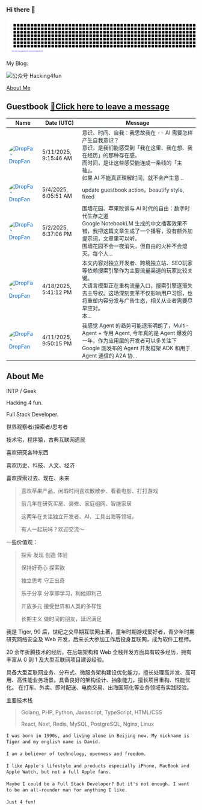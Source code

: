 ### Hi there 👋

<!--
**DropFan/DropFan** is a ✨ _special_ ✨ repository because its `README.md` (this file) appears on your GitHub profile.

Here are some ideas to get you started:

- 🔭 I’m currently working on ...
- 🌱 I’m currently learning ...
- 👯 I’m looking to collaborate on ...
- 🤔 I’m looking for help with ...
- 💬 Ask me about ...
- 📫 How to reach me: ...
- 😄 Pronouns: ...
- ⚡ Fun fact: ...
![Tiger's GitHub stats](https://github-readme-stats.vercel.app/api?username=dropfan&include_all_commits=true&count_private=true&show_icons=true&theme=transparent)
[![Top Langs](https://github-readme-stats.vercel.app/api/top-langs/?username=dropfan&hide=shell)](https://github.com/anuraghazra/github-readme-stats)
-->

![I'm Tiger](gitartwork.svg)

My Blog:

<img src="https://github.com/DropFan/DropFan/raw/main/assets/wechat_hacking4fun.png" alt="公众号 Hacking4fun" style="width:26em;max-width: 100%;">

[About Me](#about-me)


## Guestbook [📝Click here to leave a message](https://github.com/DropFan/DropFan/issues/1#react-issue-comment-composer)
<!-- Guestbook -->
| Name | Date (UTC) | Message |
|---|---|---|
| <a href="https://github.com/DropFan" target="_blank" style="text-decoration: none; color: #0366d6;"><img width="24" src="https://avatars.githubusercontent.com/u/1765378?s=24&u=856b621b99ff7c3bf23f4dcbd096e2569f7df7e1&v=4" alt="DropFan" style="border-radius: 50%; vertical-align: middle; margin-right: 5px;"/> DropFan</a> |5/11/2025, 9:15:46 AM|<a href="https://github.com/DropFan/DropFan/issues/1#issuecomment-2869647830" target="_blank" style="text-decoration: none; color: #24292e;">意识、时间、自我：我思故我在 -- AI 需要怎样产生自我意识？<br />意识，是我们能感受到「我在这里、我在想、我在经历」的那种存在感。<br />而时间，是让这些感受能连成一条线的「主轴」。<br />如果 AI 不能真正理解时间，就不会产生意...</a>|
| <a href="https://github.com/DropFan" target="_blank" style="text-decoration: none; color: #0366d6;"><img width="24" src="https://avatars.githubusercontent.com/u/1765378?s=24&u=856b621b99ff7c3bf23f4dcbd096e2569f7df7e1&v=4" alt="DropFan" style="border-radius: 50%; vertical-align: middle; margin-right: 5px;"/> DropFan</a> |5/4/2025, 6:05:51 AM|<a href="https://github.com/DropFan/DropFan/issues/1#issuecomment-2849022794" target="_blank" style="text-decoration: none; color: #24292e;">update guestbook action，beautify style, fixed</a>|
| <a href="https://github.com/DropFan" target="_blank" style="text-decoration: none; color: #0366d6;"><img width="24" src="https://avatars.githubusercontent.com/u/1765378?s=24&u=856b621b99ff7c3bf23f4dcbd096e2569f7df7e1&v=4" alt="DropFan" style="border-radius: 50%; vertical-align: middle; margin-right: 5px;"/> DropFan</a> |5/2/2025, 6:37:06 PM|<a href="https://github.com/DropFan/DropFan/issues/1#issuecomment-2847856535" target="_blank" style="text-decoration: none; color: #24292e;">围墙花园、苹果败诉与 AI 时代的自由：数字时代生存之道<br />Google NotebookLM 生成的中文播客效果不错，我把这篇文章生成了一个播客，没有额外加提示词，文章里可以听。<br />围墙花园不会一夜消失，但自由的火种不会熄灭。每个人...</a>|
| <a href="https://github.com/DropFan" target="_blank" style="text-decoration: none; color: #0366d6;"><img width="24" src="https://avatars.githubusercontent.com/u/1765378?s=24&u=856b621b99ff7c3bf23f4dcbd096e2569f7df7e1&v=4" alt="DropFan" style="border-radius: 50%; vertical-align: middle; margin-right: 5px;"/> DropFan</a> |4/18/2025, 5:41:12 PM|<a href="https://github.com/DropFan/DropFan/issues/1#issuecomment-2815911033" target="_blank" style="text-decoration: none; color: #24292e;">本文内容对独立开发者、跨境独立站、SEO玩家等依赖搜索引擎作为主要流量渠道的玩家比较关键。<br />大语言模型正在重构流量入口，搜索引擎逐渐失去主导权。这场深刻变革不仅影响用户习惯，也将重塑内容分发与广告生态，相关从业者需要尽早应对。<br />本...</a>|
| <a href="https://github.com/DropFan" target="_blank" style="text-decoration: none; color: #0366d6;"><img width="24" src="https://avatars.githubusercontent.com/u/1765378?s=24&u=856b621b99ff7c3bf23f4dcbd096e2569f7df7e1&v=4" alt="DropFan" style="border-radius: 50%; vertical-align: middle; margin-right: 5px;"/> DropFan</a> |4/11/2025, 9:50:15 PM|<a href="https://github.com/DropFan/DropFan/issues/1#issuecomment-2798070117" target="_blank" style="text-decoration: none; color: #24292e;">我感觉 Agent 的趋势可能逐渐明朗了，Multi-Agent + 专用 Agent, 今年真的是 Agent 爆发的一年，作为应用层的开发者可以多关注下 Google 刚发布的 Agent 开发框架 ADK 和用于 Agent 通信的 A2A 协...</a>|
<!-- /Guestbook -->

## About Me

INTP / Geek

Hacking 4 fun.

Full Stack Developer.

世界观察者/探索者/思考者

技术宅，程序猿，古典互联网遗民

喜欢研究各种东西

喜欢历史、科技、人文、经济

喜欢探索过去、现在、未来

>喜欢苹果产品，闲暇时间喜欢散散步、看看电影、打打游戏
>
>前几年在研究买房、装修、家庭组网、智能家居
>
>这两年在关注独立开发者、AI、工具出海等领域，
>
>有人一起玩吗？欢迎交流～

一些价值观：
>探索 发现 创造 体验
>
>保持好奇心 探索欲
>
>独立思考 守正出奇
>
>乐于分享 分享即学习，利他即利己
>
>开放多元 接受世界和人类的多样性
>
>长期主义 做时间的朋友，延迟满足

我是 Tiger, 90 后，世纪之交早期互联网土著，童年时期游戏爱好者，青少年时期研究网络安全及 Web 开发，后来长大参加工作后投身互联网，成为软件工程师。

20 余年折腾技术的经历，在后端架构和 Web 全栈开发方面具有较多经历，拥有丰富从 0 到 1 及大型互联网项目建设经验。

具备大型互联网业务、分布式、微服务架构建设优化能力，擅长处理高并发、高可用、高性能业务场景。具备良好的架构设计、抽象能力，擅长项目重构、性能优化。
在打车、外卖、即时配送、电商交易、出海国际化等业务领域有实践经验。

主要技术栈
>Golang, PHP, Python, Javascript, TypeScript, HTML/CSS
>
>React, Next, Redis, MySQL, PostgreSQL, Nginx, Linux



```
I was born in 1990s, and living alone in Beijing now. My nickname is Tiger and my english name is David.

I am a believer of technology, openness and freedom.

I like Apple's lifestyle and products especially iPhone, MacBook and Apple Watch, but not a full Apple fans.

Maybe I could be a Full Stack Developer? But it's not enough. I want to be an all-rounder man for anything I like.

Just 4 fun!
```
